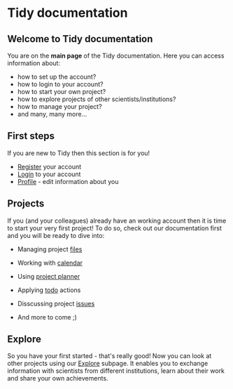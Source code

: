 # Tidy documentation

## Welcome to Tidy documentation

You are on the **main page** of the Tidy documentation. Here you can access information about:

* how to set up the account?
* how to login to your account?
* how to start your own project?
* how to explore projects of other scientists/institutions?
* how to manage your project?
* and many, many more...

## First steps

If you are new to Tidy then this section is for you!

* [Register](docs/user-documentation/user-docs/registration.md) your account
* [Login](docs/user-documentation/user-docs/login.md) to your account
* [Profile](docs/user-documentation/user-docs/profile.md) - edit information about you

## Projects

If you (and your colleagues) already have an working account then it is time to start your very first project! To do so, check out our documentation first and you will be ready to dive into:

* Managing project [files](docs/user-documentation/project-docs/files.md)
* Working with [calendar](docs/user-documentation/project-docs/calendar.md)
* Using [project planner](docs/user-documentation/project-docs/planner.md)
* Applying [todo](docs/user-documentation/project-docs/todo.md) actions
* Disscussing project [issues](docs/user-documentation/project-docs/issues.md)

* And more to come ;)

## Explore 

So you have your first started - that's really good! Now you can look at other projects using our [Explore](docs/user-documentation/explore-docs/explore.md) subpage. It enables you to exchange information with scientists from different institutions, learn about their work and share your own achievements. 
